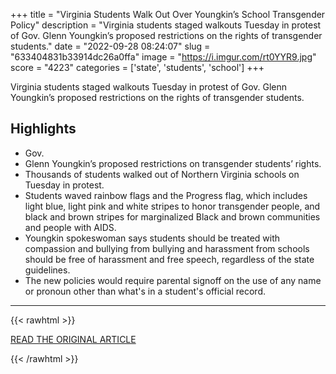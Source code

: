 +++
title = "Virginia Students Walk Out Over Youngkin’s School Transgender Policy"
description = "Virginia students staged walkouts Tuesday in protest of Gov. Glenn Youngkin’s proposed restrictions on the rights of transgender students."
date = "2022-09-28 08:24:07"
slug = "633404831b33914dc26a0ffa"
image = "https://i.imgur.com/rt0YYR9.jpg"
score = "4223"
categories = ['state', 'students', 'school']
+++

Virginia students staged walkouts Tuesday in protest of Gov. Glenn Youngkin’s proposed restrictions on the rights of transgender students.

## Highlights

- Gov.
- Glenn Youngkin’s proposed restrictions on transgender students’ rights.
- Thousands of students walked out of Northern Virginia schools on Tuesday in protest.
- Students waved rainbow flags and the Progress flag, which includes light blue, light pink and white stripes to honor transgender people, and black and brown stripes for marginalized Black and brown communities and people with AIDS.
- Youngkin spokeswoman says students should be treated with compassion and bullying from bullying and harassment from schools should be free of harassment and free speech, regardless of the state guidelines.
- The new policies would require parental signoff on the use of any name or pronoun other than what's in a student's official record.

---

{{< rawhtml >}}
  <p class="article-category">
    <a target="_blank" href="https://www.nbcwashington.com/news/local/virginia-students-protest-youngkins-proposed-transgender-policy-walk-out-of-schools/3167335/?_osource=SocialFlowTwt_DCBrand">READ THE ORIGINAL ARTICLE</a>
  </p>
{{< /rawhtml >}}
